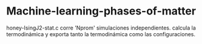 # Machine-learning-phases-of-matter

honey-IsingJ2-stat.c corre 'Nprom' simulaciones independientes. calcula la termodinámica y exporta tanto la termodinámica como las configuraciones. 
